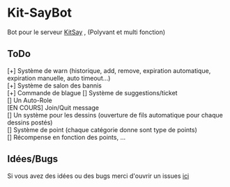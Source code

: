# Kit-SayBot

Bot pour le serveur [KitSay](https://discord.gg/Gg6sAKHZDa) , (Polyvant et multi fonction)  

## ToDo  

[+] Système de warn (historique, add, remove, expiration automatique, expiration manuelle, auto timeout...)   
[+] Système de salon des bannis   
[+] Commande de blague 
[] Système de suggestions/ticket     
[] Un Auto-Role   
[EN COURS] Join/Quit message  
[] Un système pour les dessins (ouverture de fils automatique pour chaque dessins postés)   
[] Système de point (chaque catégorie donne sont type de points)    
[] Récompense en fonction des points, ...   

## Idées/Bugs

Si vous avez des idées ou des bugs merci d'ouvrir un issues [ici](https://github.com/Yghore/Kit-SayBot/issues)

